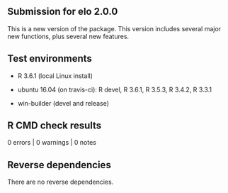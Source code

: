 ## Submission for elo 2.0.0

This is a new version of the package. This version includes several major new functions,
plus several new features.

## Test environments

* R 3.6.1 (local Linux install)

* ubuntu 16.04 (on travis-ci): R devel, R 3.6.1, R 3.5.3, R 3.4.2, R 3.3.1

* win-builder (devel and release)

## R CMD check results

0 errors | 0 warnings | 0 notes

## Reverse dependencies

There are no reverse dependencies.
